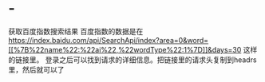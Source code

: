 # -
获取百度指数搜索结果
百度指数的数据是在
https://index.baidu.com/api/SearchApi/index?area=0&word=[[%7B%22name%22:%22ai%22,%22wordType%22:1%7D]]&days=30
这样的链接里。
登录之后可以找到请求的详细信息。把链接里的请求头复制到headrs里，然后就可以了
